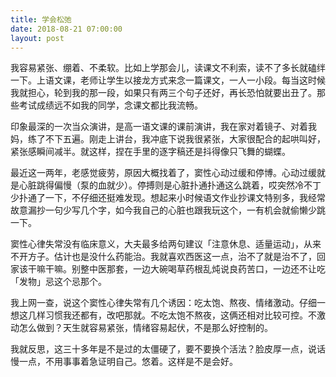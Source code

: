 ```yaml
---
title: 学会松弛
date: 2018-08-21 07:00:00
layout: post
---
```


我容易紧张、绷着、不柔软。比如上学那会儿，读课文不利索，读不了多长就磕绊一下。上语文课，老师让学生以接龙方式来念一篇课文，一人一小段。每当这时候我就担心，轮到我的那一段，如果只有两三个句子还好，再长恐怕就要出丑了。那些考试成绩远不如我的同学，念课文都比我流畅。

印象最深的一次当众演讲，是高一语文课的课前演讲，我在家对着镜子、对着我妈，练了不下五遍。刚走上讲台，我冲底下说我很紧张，大家很配合的起哄叫好，紧张感瞬间减半。就这样，捏在手里的逐字稿还是抖得像只飞舞的蝴蝶。

最近这一两年，老感觉疲劳，原因大概找着了，窦性心动过缓和停博。心动过缓就是心脏跳得偏慢（泵的血就少）。停搏则是心脏扑通扑通这么跳着，哎突然冷不丁少扑通了一下，不仔细还挺难发现。想起来小时候语文作业抄课文特别多，我经常故意漏抄一句少写几个字，如今我自己的心脏也跟我玩这个，一有机会就偷懒少跳一下。

窦性心律失常没有临床意义，大夫最多给两句建议「注意休息、适量运动」，从来不开方子。估计也是没什么药能治。我就喜欢西医这一点，治不了就是治不了，回家该干嘛干嘛。别整中医那套，一边大碗喝草药根乱炖说良药苦口，一边还不让吃「发物」忌这个忌那个。

我上网一查，说这个窦性心律失常有几个诱因：吃太饱、熬夜、情绪激动。仔细一想这几样习惯我还都有，改吧那就。不吃太饱不熬夜，这俩还相对比较可控。不激动怎么做到？天生就容易紧张，情绪容易起伏，不是那么好控制的。

我就反思，这三十多年是不是过的太僵硬了，要不要换个活法？脸皮厚一点，说话慢一点，不用事事着急证明自己。悠着。这样是不是会好。

